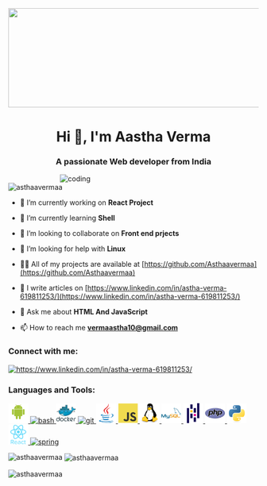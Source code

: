 <img id="imag" width="1000" height="200" src="https://i.giphy.com/media/v1.Y2lkPTc5MGI3NjExNnM0dTlyOHN6bzk1bzA3N3RjcWVuMngzcmd3ZjF0cmR3d2FsOHh5aSZlcD12MV9pbnRlcm5hbF9naWZfYnlfaWQmY3Q9Zw/ohONS2y8GTDoI/giphy.gif" alt="">

<h1 align="center">Hi 👋, I'm Aastha Verma</h1>
<h3 align="center">A passionate Web developer from India</h3>

<img width="400" align="right" src="https://i.giphy.com/media/v1.Y2lkPTc5MGI3NjExbWgwOWJsb3I3ZzE1YTJpdjFjazNieXZneWQ4dXNvNHNud29vcmFseSZlcD12MV9pbnRlcm5hbF9naWZfYnlfaWQmY3Q9Zw/wwg1suUiTbCY8H8vIA/giphy-downsized-large.gif](https://i.giphy.com/media/v1.Y2lkPTc5MGI3NjExeWZobHlpZjAyaGc3dXB2a3B2YTBkbTVoOW05ZjZmZDFyNm5ycHM3cCZlcD12MV9pbnRlcm5hbF9naWZfYnlfaWQmY3Q9Zw/mP3bEugFsv01q/giphy.gif" alt="coding">

<p align="left"> <img src="https://komarev.com/ghpvc/?username=asthaavermaa&label=Profile%20views&color=0e75b6&style=flat" alt="asthaavermaa" /> </p>

- 🔭 I’m currently working on **React Project**

- 🌱 I’m currently learning **Shell**

- 👯 I’m looking to collaborate on **Front end prjects**

- 🤝 I’m looking for help with **Linux**

- 👨‍💻 All of my projects are available at [https://github.com/Asthaavermaa](https://github.com/Asthaavermaa)

- 📝 I write articles on [https://www.linkedin.com/in/astha-verma-619811253/](https://www.linkedin.com/in/astha-verma-619811253/)

- 💬 Ask me about **HTML And JavaScript**

- 📫 How to reach me **vermaastha10@gmail.com**

<h3 align="left">Connect with me:</h3>
<p align="left">
<a href="https://linkedin.com/in/https://www.linkedin.com/in/astha-verma-619811253/" target="blank"><img align="center" src="https://raw.githubusercontent.com/rahuldkjain/github-profile-readme-generator/master/src/images/icons/Social/linked-in-alt.svg" alt="https://www.linkedin.com/in/astha-verma-619811253/" height="30" width="40" /></a>
</p>

<h3 align="left">Languages and Tools:</h3>
<p align="left"> <a href="https://developer.android.com" target="_blank" rel="noreferrer"> <img src="https://raw.githubusercontent.com/devicons/devicon/master/icons/android/android-original-wordmark.svg" alt="android" width="40" height="40"/> </a> <a href="https://www.gnu.org/software/bash/" target="_blank" rel="noreferrer"> <img src="https://www.vectorlogo.zone/logos/gnu_bash/gnu_bash-icon.svg" alt="bash" width="40" height="40"/> </a> <a href="https://www.docker.com/" target="_blank" rel="noreferrer"> <img src="https://raw.githubusercontent.com/devicons/devicon/master/icons/docker/docker-original-wordmark.svg" alt="docker" width="40" height="40"/> </a> <a href="https://git-scm.com/" target="_blank" rel="noreferrer"> <img src="https://www.vectorlogo.zone/logos/git-scm/git-scm-icon.svg" alt="git" width="40" height="40"/> </a> <a href="https://www.java.com" target="_blank" rel="noreferrer"> <img src="https://raw.githubusercontent.com/devicons/devicon/master/icons/java/java-original.svg" alt="java" width="40" height="40"/> </a> <a href="https://developer.mozilla.org/en-US/docs/Web/JavaScript" target="_blank" rel="noreferrer"> <img src="https://raw.githubusercontent.com/devicons/devicon/master/icons/javascript/javascript-original.svg" alt="javascript" width="40" height="40"/> </a> <a href="https://www.linux.org/" target="_blank" rel="noreferrer"> <img src="https://raw.githubusercontent.com/devicons/devicon/master/icons/linux/linux-original.svg" alt="linux" width="40" height="40"/> </a> <a href="https://www.mysql.com/" target="_blank" rel="noreferrer"> <img src="https://raw.githubusercontent.com/devicons/devicon/master/icons/mysql/mysql-original-wordmark.svg" alt="mysql" width="40" height="40"/> </a> <a href="https://pandas.pydata.org/" target="_blank" rel="noreferrer"> <img src="https://raw.githubusercontent.com/devicons/devicon/2ae2a900d2f041da66e950e4d48052658d850630/icons/pandas/pandas-original.svg" alt="pandas" width="40" height="40"/> </a> <a href="https://www.php.net" target="_blank" rel="noreferrer"> <img src="https://raw.githubusercontent.com/devicons/devicon/master/icons/php/php-original.svg" alt="php" width="40" height="40"/> </a> <a href="https://www.python.org" target="_blank" rel="noreferrer"> <img src="https://raw.githubusercontent.com/devicons/devicon/master/icons/python/python-original.svg" alt="python" width="40" height="40"/> </a> <a href="https://reactjs.org/" target="_blank" rel="noreferrer"> <img src="https://raw.githubusercontent.com/devicons/devicon/master/icons/react/react-original-wordmark.svg" alt="react" width="40" height="40"/> </a> <a href="https://spring.io/" target="_blank" rel="noreferrer"> <img src="https://www.vectorlogo.zone/logos/springio/springio-icon.svg" alt="spring" width="40" height="40"/> </a> </p>

<p><img align="left" src="https://github-readme-stats.vercel.app/api/top-langs?username=asthaavermaa&show_icons=true&locale=en&layout=compact" alt="asthaavermaa" /></p>

<p>&nbsp;<img align="center" src="https://github-readme-stats.vercel.app/api?username=asthaavermaa&show_icons=true&locale=en" alt="asthaavermaa" /></p>

<p><img align="center" src="https://github-readme-streak-stats.herokuapp.com/?user=asthaavermaa&" alt="asthaavermaa" /></p>
